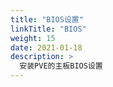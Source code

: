 ```yaml
---
title: "BIOS设置"
linkTitle: "BIOS"
weight: 15
date: 2021-01-18
description: >
  安装PVE的主板BIOS设置
---
```


